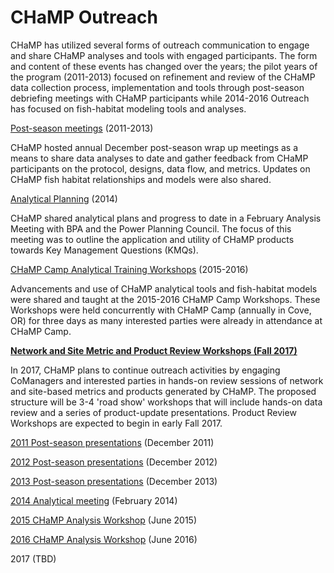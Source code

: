 # CHaMP Outreach

CHaMP has utilized several forms of outreach communication to engage and share CHaMP analyses and tools with engaged participants.  The form and content of these events has changed over the years;  the pilot years of the program (2011-2013) focused on refinement and review of the CHaMP data collection process, implementation and tools through post-season debriefing meetings with CHaMP participants while 2014-2016 Outreach has focused on fish-habitat modeling tools and analyses.

<u>Post-season meetings</u> (2011-2013)

CHaMP hosted annual December post-season wrap up meetings as a means to share data analyses to date and gather feedback from CHaMP participants on the protocol, designs, data flow, and metrics.  Updates on CHaMP fish habitat relationships and models were also shared.

<u>Analytical Planning</u> (2014)

CHaMP shared analytical plans and progress to date in a February Analysis Meeting with BPA and the Power Planning Council.  The focus of this meeting was to outline the application and utility of CHaMP products towards Key Management Questions (KMQs).

<u>CHaMP Camp Analytical Training Workshops</u> (2015-2016)

Advancements and use of CHaMP analytical tools and fish-habitat models were shared and taught at the 2015-2016 CHaMP Camp Workshops.  These Workshops were held concurrently with CHaMP Camp (annually in Cove, OR) for three days as many interested parties were already in attendance at CHaMP Camp.  

<u>**Network and Site Metric and Product Review Workshops (Fall 2017)**</u>

In 2017, CHaMP plans to continue outreach activities by engaging CoManagers and interested parties in hands-on review sessions of network and site-based metrics and products generated by CHaMP.  The proposed structure will be 3-4 'road show' workshops that will include hands-on data review and a series of product-update presentations.  Product Review Workshops are expected to begin in early Fall 2017.



[2011 Post-season presentations](https://www.dropbox.com/sh/dozev6nnuizaigc/AAA3C-qaILtauMVU5EEf8xooa?dl=0) (December 2011)

[2012 Post-season presentations](https://www.dropbox.com/sh/ib41rrsbbjf604g/AADyDw5MvNzJ81_zqtbcv6LQa?dl=0) (December 2012)

[2013 Post-season presentations](https://www.dropbox.com/sh/762i45sbfzwukxi/AAA1PeHniSJMTIMRT_P8p1una?dl=0) (December 2013)

[2014 Analytical meeting](https://www.dropbox.com/sh/anjwdklfthxksbq/AAAb7NQr-YUR9GmkzWtlM6NWa?dl=0) (February 2014)

[2015 CHaMP Analysis Workshop](https://www.dropbox.com/sh/3hm6h2ciqp49sgn/AAATZrgfcgpTgM5PQU6N-XrJa?dl=0) (June 2015)

[2016 CHaMP Analysis Workshop](Workshop2016.md) (June 2016)

2017 (TBD)